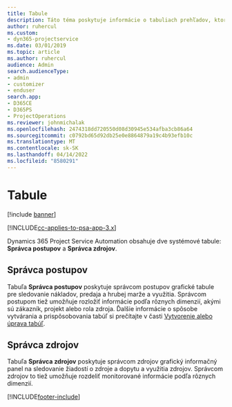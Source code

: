 ```yaml
---
title: Tabule
description: Táto téma poskytuje informácie o tabuliach prehľadov, ktoré sú zahrnuté Dynamics 365 Project Service Automation.
author: ruhercul
ms.custom:
- dyn365-projectservice
ms.date: 03/01/2019
ms.topic: article
ms.author: ruhercul
audience: Admin
search.audienceType:
- admin
- customizer
- enduser
search.app:
- D365CE
- D365PS
- ProjectOperations
ms.reviewer: johnmichalak
ms.openlocfilehash: 2474318dd720550d08d30945e534afba3cb86a64
ms.sourcegitcommit: c0792bd65d92db25e0e8864879a19c4b93efb10c
ms.translationtype: MT
ms.contentlocale: sk-SK
ms.lasthandoff: 04/14/2022
ms.locfileid: "8580291"
---
```

# <a name="dashboards"></a>Tabule

[!include [banner](../includes/psa-now-project-operations.md)]

[!INCLUDE[cc-applies-to-psa-app-3.x](../includes/cc-applies-to-psa-app-3x.md)]

Dynamics 365 Project Service Automation obsahuje dve systémové tabule: **Správca postupov** a **Správca zdrojov**.

## <a name="practice-manager"></a>Správca postupov 

Tabuľa **Správca postupov** poskytuje správcom postupov grafické tabule pre sledovanie nákladov, predaja a hrubej marže a využitia. Správcom postupom tiež umožňuje rozložiť informácie podľa rôznych dimenzií, akými sú zákazník, projekt alebo rola zdroja. Ďalšie informácie o spôsobe vytvárania a prispôsobovania tabúľ si prečítajte v časti [Vytvorenie alebo úprava tabúľ](/dynamics365/customerengagement/on-premises/customize/create-edit-dashboards).

## <a name="resource-manager"></a>Správca zdrojov 

Tabuľa **Správca zdrojov** poskytuje správcom zdrojov grafický informačný panel na sledovanie žiadostí o zdroje a dopytu a využitia zdrojov. Správcom zdrojov to tiež umožňuje rozdeliť monitorované informácie podľa rôznych dimenzií.


[!INCLUDE[footer-include](../includes/footer-banner.md)]
